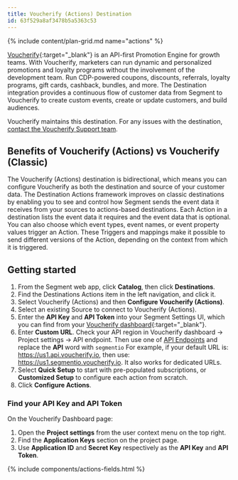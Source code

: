 ```yaml
---
title: Voucherify (Actions) Destination
id: 63f529a8af3478b5a5363c53
---
```

{% include content/plan-grid.md name="actions" %}

[Voucherify](https://voucherify.io/?utm_source=segmentio&utm_medium=docs&utm_campaign=partners){:target="_blank"} is an API-first Promotion Engine for growth teams. With Voucherify, marketers can run dynamic and personalized promotions and loyalty programs without the involvement of the development team. Run CDP-powered coupons, discounts, referrals, loyalty programs, gift cards, cashback, bundles, and more. The Destination integration provides a continuous flow of customer data from Segment to Voucherify to create custom events, create or update customers, and build audiences.

Voucherify maintains this destination. For any issues with the destination, [contact the Voucherify Support team](mailto:support@voucherify.io).

## Benefits of Voucherify (Actions) vs Voucherify (Classic)

The Voucherify (Actions) destination is bidirectional, which means you can configure Voucherify as both the destination and source of your customer data. The Destination Actions framework improves on classic destinations by enabling you to see and control how Segment sends the event data it receives from your sources to actions-based destinations. Each Action in a destination lists the event data it requires and the event data that is optional. You can also choose which event types, event names, or event property values trigger an Action. These Triggers and mappings make it possible to send different versions of the Action, depending on the context from which it is triggered.

## Getting started

1. From the Segment web app, click **Catalog**, then click **Destinations**.
2. Find the Destinations Actions item in the left navigation, and click it. 
3. Select Voucherify (Actions) and then **Configure Voucherify (Actions)**.
4. Select an existing Source to connect to Voucherify (Actions).
5. Enter the **API Key** and **API Token** into your Segment Settings UI, which you can find from your [Voucherify dashboard](https://voucherify.io/dashboard){:target="_blank"}.
6. Enter **Custom URL**. Check your API region in Voucherify dashboard -> Project settings -> API endpoint. Then use one of [API Endpoints](https://docs.voucherify.io/docs/api-endpoints) and replace the **API** word with `segmentio` For example, if your default URL is: https://us1.api.voucherify.io, then use: https://us1.segmentio.voucherify.io. It also works for dedicated URLs.
7. Select **Quick Setup** to start with pre-populated subscriptions, or **Customized Setup** to configure each action from scratch. 
8. Click **Configure Actions**.

### Find your API Key and API Token

On the Voucherify Dashboard page:
1. Open the **Project settings** from the user context menu on the top right.
2. Find the **Application Keys** section on the project page.
3. Use **Application ID** and **Secret Key** respectively as the **API Key** and **API Token**.

{% include components/actions-fields.html %}


